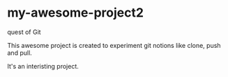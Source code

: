 # my-awesome-project2
quest of Git

This awesome project is created to experiment git notions like clone, push and pull.

It's an interisting project.
